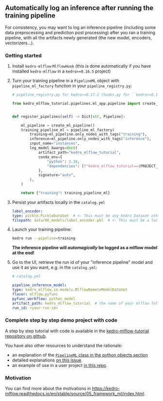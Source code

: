 ## Automatically log an inference after running the training pipeline

For consistency, you may want to log an inference pipeline (including some data preprocessing and prediction post processing) after you ran a training pipeline, with all the artifacts newly generated (the new model, encoders, vectorizers...).

### Getting started

1. Install ``kedro-mlflow`` ``MlflowHook`` (this is done automatically if you have installed ``kedro-mlflow`` in a ``kedro>=0.16.5`` project)
2. Turn your training pipeline in a ``PipelineML`` object  with ``pipeline_ml_factory`` function in your ``pipeline_registry.py``:

    ```python
    # pipeline_registry.py for kedro>=0.17.2 (hooks.py for ``kedro>=0.16.5, <0.17.2)

    from kedro_mlflow_tutorial.pipelines.ml_app.pipeline import create_ml_pipeline


    def register_pipelines(self) -> Dict[str, Pipeline]:

        ml_pipeline = create_ml_pipeline()
        training_pipeline_ml = pipeline_ml_factory(
            training=ml_pipeline.only_nodes_with_tags("training"),
            inference=ml_pipeline.only_nodes_with_tags("inference"),
            input_name="instances",
            log_model_kwargs=dict(
                artifact_path="kedro_mlflow_tutorial",
                conda_env={
                    "python": 3.10,
                    "dependencies": [f"kedro_mlflow_tutorial=={PROJECT_VERSION}"],
                },
                signature="auto",
            ),
        )

        return {"training": training_pipeline_ml}
    ```

3. Persist your artifacts locally in the ``catalog.yml``

    ```yaml
    label_encoder:
    type: pickle.PickleDataSet  # <- This must be any Kedro Dataset other than "MemoryDataSet"
    filepath: data/06_models/label_encoder.pkl  # <- This must be a local path, no matter what is your mlflow storage (S3 or other)
    ```

4. Launch your training pipeline:

    ```bash
    kedro run --pipeline=training
    ```

    **The inference pipeline will _automagically_ be logged as a mlflow model at the end!**

5. Go to the UI, retrieve the run id of your "inference pipeline" model and use it as you want, e.g. in the `catalog.yml`:

    ```yaml
    # catalog.yml

    pipeline_inference_model:
    type: kedro_mlflow.io.models.MlflowRemoteModelDataSet
    flavor: mlflow.pyfunc
    pyfunc_workflow: python_model
    artifact_path: kedro_mlflow_tutorial  # the name of your mlflow folder = the model_name in pipeline_ml_factory
    run_id: <your-run-id>  
    ```

### Complete step by step demo project with code

A step by step tutorial with code is available in the [kedro-mlflow-tutorial repository on github](https://github.com/Galileo-Galilei/kedro-mlflow-tutorial#serve-the-inference-pipeline-to-a-end-user).

You have also other resources to understand the rationale:
- an explanation of the [``PipelineML`` class in the python objects section](../07_python_objects/03_Pipelines.md)
- detailed explanations [on this issue](https://github.com/Galileo-Galilei/kedro-mlflow/issues/16).
- an example of use in a user project [in this repo](https://github.com/laurids-reichardt/kedro-examples/blob/kedro-mlflow-hotfix2/text-classification/src/text_classification/pipelines/pipeline.py).

### Motivation

You can find more about the motivations in <https://kedro-mlflow.readthedocs.io/en/stable/source/05_framework_ml/index.html>.
